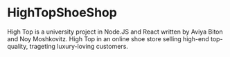 # HighTopShoeShop 
High Top is a university project in Node.JS and React written by Aviya Biton and Noy Moshkovitz.
High Top in an online shoe store selling high-end top-quality, trageting luxury-loving customers.
